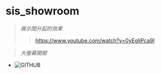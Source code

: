 # sis_showroom
> *展示間升起的效果*
>> https://www.youtube.com/watch?v=0yEgliPca9I

> *大螢幕開關*
* ![GITHUB]( https://imgur.com/PqCijCQ "大螢幕")
